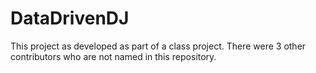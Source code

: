# DataDrivenDJ
This project as developed as part of a class project. There were 3 other contributors who are not named in this repository. 
